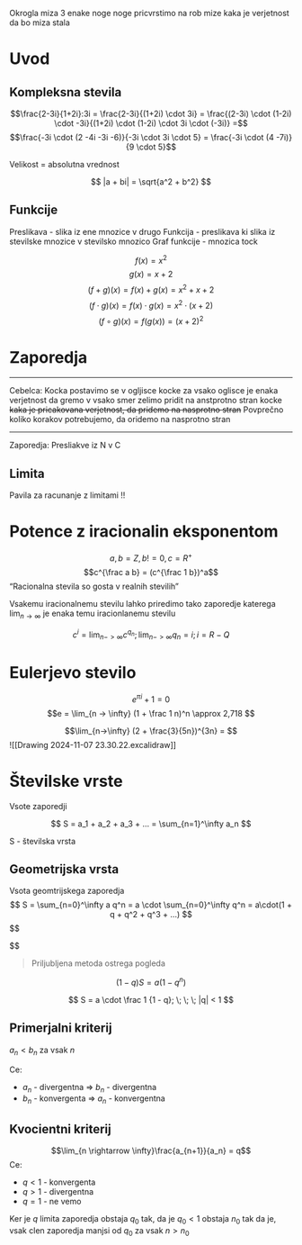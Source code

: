 
Okrogla miza 
3 enake noge
noge pricvrstimo na rob mize 
kaka je verjetnost da bo miza stala


# Uvod
## Kompleksna stevila
$$$$$$\frac{2-3i}{1+2i}:3i = \frac{2-3i}{(1+2i) \cdot 3i} = \frac{(2-3i) \cdot (1-2i) \cdot -3i}{(1+2i) \cdot (1-2i) \cdot 3i \cdot (-3i)} =$$
$$\frac{-3i \cdot (2 -4i -3i -6)}{-3i \cdot 3i \cdot 5} = \frac{-3i \cdot (4 -7i)}{9 \cdot 5}$$

Velikost = absolutna vrednost

$$ |a + bi| = \sqrt{a^2 + b^2} $$
## Funkcije
Preslikava - slika iz ene mnozice v drugo
Funkcija - preslikava ki slika iz stevilske mnozice v stevilsko mnozico
Graf funkcije - mnozica tock 


$$ f(x) = x^2$$
$$ g(x) = x + 2 $$
$$ (f + g)(x) = f(x) + g(x) = x^2+ x + 2$$
$$ (f \cdot g)(x) = f(x) \cdot g(x) = x^2 \cdot (x + 2)$$
$$ (f \circ g)(x) = f(g(x)) = (x + 2)^2 $$ 

# Zaporedja
---
Cebelca:
Kocka 
postavimo se v ogljisce kocke
za vsako oglisce je enaka verjetnost da gremo v vsako smer
zelimo pridit na anstprotno stran kocke
~~kaka je pricakovana verjetnost, da pridemo na nasprotno stran~~
Povprečno koliko korakov potrebujemo, da oridemo na nasprotno stran

---

Zaporedja: Presliakve iz N v C

## Limita
Pavila za racunanje z limitami !!


# Potence z iracionalin eksponentom
$$a, b = Z, b!= 0, c = R^+$$
$$c^{\frac a b} = (c^{\frac 1 b})^a$$
“Racionalna stevila so gosta v realnih stevilih”

Vsakemu iracionalnemu stevilu lahko priredimo tako zaporedje katerega $\lim_{n \rightarrow \infty}$ je enaka temu iracionlanemu stevilu

$$c^i = \lim_{n -> \infty} c^{q_n} ; \lim_{n -> \infty} q_n = i; i = R - Q$$

# Eulerjevo stevilo
$$e^{\pi i} + 1 = 0$$
$$e = \lim_{n -> \infty} (1 + \frac 1 n)^n \approx 2,718 $$




$$\lim_{n->\infty} (2 + \frac{3}{5n})^{3n} = $$
![[Drawing 2024-11-07 23.30.22.excalidraw]]


# Številske vrste
Vsote zaporedji

$$
S = a_1 + a_2 + a_3 + … = \sum_{n=1}^\infty a_n
$$

S - številska vrsta

## Geometrijska vrsta
Vsota geomtrijskega zaporedja
$$
S = \sum_{n=0}^\infty a q^n = a \cdot \sum_{n=0}^\infty q^n = a\cdot(1 + q + q^2 + q^3 + …)
$$
$$

$$
> Priljubljena metoda ostrega pogleda

$$
(1-q) S = a (1-q^n)
$$

$$
S = a \cdot \frac 1 {1 - q}; \; \; \; |q| < 1
$$
## Primerjalni kriterij
$a_n < b_n$ za vsak $n$

Ce:
- $a_n$ - divergentna $\Rightarrow$ $b_n$ - divergentna
- $b_n$ - konvergenta $\Rightarrow$ $a_n$ - konvergentna

## Kvocientni kriterij

$$\lim_{n \rightarrow \infty}\frac{a_{n+1}}{a_n} = q$$
Ce:
- $q < 1$ - konvergenta
- $q > 1$ - divergentna
- $q = 1$ - ne vemo



Ker je $q$ limita zaporedja obstaja $q_0$ tak, da je $q_0 < 1$ obstaja $n_0$ tak da je, vsak clen zaporedja manjsi od $q_0$ za vsak $n > n_0$

